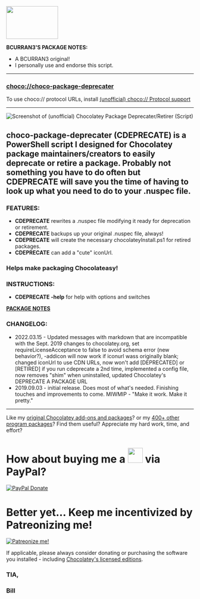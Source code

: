 <img src="https://cdn.staticaly.com/gh/bcurran3/ChocolateyPackages/master/mylogos/myunofficialChocolateylogo_icon.png" width="139" height="88">

**BCURRAN3'S PACKAGE NOTES:**

* A BCURRAN3 original!
* I personally use and endorse this script.

***
### [choco://choco-package-deprecater](choco://choco-package-deprecater)
To use choco:// protocol URLs, install [(unofficial) choco:// Protocol support ](https://chocolatey.org/packages/choco-protocol-support)
***
	
![Screenshot of (unofficial) Chocolatey Package Deprecater/Retirer (Script)](https://cdn.staticaly.com/gh/bcurran3/ChocolateyPackages/master/choco-package-deprecater/choco-package-deprecater_screenshot.png)

## **choco-package-deprecater** (**CDEPRECATE**) is a PowerShell script I designed for Chocolatey package maintainers/creators to easily deprecate or retire a package. Probably not something you have to do often but **CDEPRECATE** will save you the time of having to look up what you need to do to your .nuspec file.

### FEATURES:
* **CDEPRECATE** rewrites a .nuspec file modifying it ready for deprecation or retirement.
* **CDEPRECATE** backups up your original .nuspec file, always!
* **CDEPRECATE** will create the necessary chocolateyInstall.ps1 for retired packages.
* **CDEPRECATE** can add a "cute" iconUrl.

### Helps make packaging Chocolateasy!

### INSTRUCTIONS:
* **CDEPRECATE -help** for help with options and switches

**[PACKAGE NOTES](https://github.com/bcurran3/ChocolateyPackages/blob/master/choco-package-deprecater/readme.md)**

### CHANGELOG:
* 2022.03.15 - Updated messages with markdown that are incompatible with the Sept. 2019 changes to chocolatey.org, set requireLicenseAcceptance to false to avoid schema error (new behavior?), -addicon will now work if iconurl wass originally blank; changed iconUrl to use CDN URLs, now won't add [DEPRECATED] or [RETIRED] if you run cdeprecate a 2nd time, implemented a config file, now removes "shim" when uninstalled, updated Chocolatey's DEPRECATE A PACKAGE URL
* 2019.09.03 - initial release. Does most of what's needed. Finishing touches and improvements to come. MIWMIP - "Make it work. Make it pretty."

***

Like my [original Chocolatey add-ons and packages](https://community.chocolatey.org/packages?q=tag%3Abcurran3)? or my [400+ other program packages](https://chocolatey.org/profiles/bcurran3)? Find them useful? Appreciate my hard work, time, and effort?


<h1>How about buying me a <img src="https://cdn.rawgit.com/bcurran3/ChocolateyPackages/master/mylogos/beer.png" alt="" width="40" height="40"> via PayPal?</h1>

[![PayPal Donate](https://www.paypalobjects.com/webstatic/mktg/logo/AM_SbyPP_mc_vs_dc_ae.jpg)](https://www.paypal.me/bcurran3donations)

<h1>Better yet... Keep me incentivized by Patreonizing me!</h1>

[![Patreonize me!](https://c5.patreon.com/external/logo/downloads_wordmark_white_on_coral.png)](https://www.patreon.com/bcurran3)


If applicable, please always consider donating or purchasing the software you installed - including [Chocolatey's licensed editions](https://chocolatey.org/pricing).

<h3>TIA,</h3>

<h3>Bill</h3>

